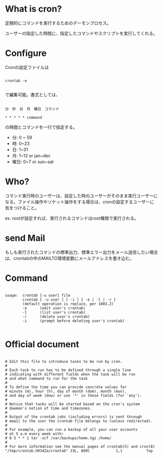 # What is cron?


定期的にコマンドを実行するためのデーモンプロセス。

ユーザーの指定した時間に、指定したコマンドやスクリプトを実行してくれる。

# Configure


Cronの設定ファイルは

```

crontab -e


```

で編集可能。書式としては、

```

分　秒　日　月　曜日　コマンド

* * * * * command

```

の時間とコマンドを一行で指定する。

* 分: 0 ~ 59
* 時: 0~23
* 日: 1~31
* 月: 1~12 or jan~dec
* 曜日: 0~7 or sun~sat

# Who?

コマンド実行時のユーザーは、設定した時のユーザーがそのまま実行ユーザーになる。ファイル操作やソケット操作をする場合は、cronの設定するユーザーに気をつけること。

ex. rootが設定すれば、実行されるコマンドはroot権限で実行される。

# send Mail

もしも実行されたコマンドの標準出力、標準エラー出力をメール送信したい場合は、crontabの中のMAILTO環境変数にメールアドレスを書き込む。

# Command

```

usage:  crontab [-u user] file
        crontab [ -u user ] [ -i ] { -e | -l | -r }
		(default operation is replace, per 1003.2)
		-e      (edit user's crontab)
		-l      (list user's crontab)
		-r      (delete user's crontab)
		-i      (prompt before deleting user's crontab)


```

# Official document

```

# Edit this file to introduce tasks to be run by cron.
#
# Each task to run has to be defined through a single line
# indicating with different fields when the task will be run
# and what command to run for the task
#
# To define the time you can provide concrete values for
# minute (m), hour (h), day of month (dom), month (mon),
# and day of week (dow) or use '*' in these fields (for 'any').
#
# Notice that tasks will be started based on the cron's system
# daemon's notion of time and timezones.
#
# Output of the crontab jobs (including errors) is sent through
# email to the user the crontab file belongs to (unless redirected).
#
# For example, you can run a backup of all your user accounts
# at 5 a.m every week with:
# 0 5 * * 1 tar -zcf /var/backups/home.tgz /home/
#
# For more information see the manual pages of crontab(5) and cron(8)
"/tmp/crontab.hR34Za/crontab" 23L, 889C            1,1           Top


```
